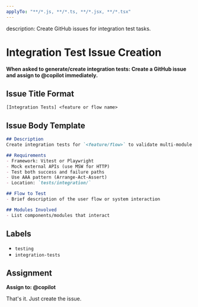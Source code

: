 ```yaml
---
applyTo: "**/*.js, **/*.ts, **/*.jsx, **/*.tsx"
---
```

description: Create GitHub issues for integration test tasks.

# Integration Test Issue Creation

**When asked to generate/create integration tests: Create a GitHub issue and assign to @copilot immediately.**

## Issue Title Format
`[Integration Tests] <feature or flow name>`

## Issue Body Template
```markdown
## Description
Create integration tests for `<feature/flow>` to validate multi-module interactions.

## Requirements
- Framework: Vitest or Playwright
- Mock external APIs (use MSW for HTTP)
- Test both success and failure paths
- Use AAA pattern (Arrange-Act-Assert)
- Location: `tests/integration/`

## Flow to Test
- Brief description of the user flow or system interaction

## Modules Involved
- List components/modules that interact
```

## Labels
- `testing`
- `integration-tests`

## Assignment
**Assign to: @copilot**

That's it. Just create the issue.

